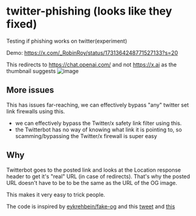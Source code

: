 # twitter-phishing (looks like they fixed)
Testing if phishing works on twitter(experiment)

Demo: https://x.com/_RobinRoy/status/1731364248771527133?s=20

This redirects to https://chat.openai.com/ and not https://x.ai as the thumbnail suggests
![image](https://github.com/robinroy03/twitter-phishing/assets/115863770/1417c941-fd13-45ab-9ebf-84cd6be62a34)

## More issues

This has issues far-reaching, we can effectively bypass "any" twitter set link firewalls using this.

- we can effectively bypass the Twitter/x safety link filter using this.
- the Twitterbot has no way of knowing what link it is pointing to, so scamming/bypassing the Twitter/x firewall is super easy

## Why

Twitterbot goes to the posted link and looks at the Location response header to get it's "real" URL (in case of redirects). That's why the posted URL doesn't have to be to be the same as the URL of the OG image.

This makes it very easy to trick people.

The code is inspired by [eykrehbein/fake-og](https://github.com/eykrehbein/fake-og) and this [tweet](https://x.com/webeyk/status/1731073202346926367?s=20) and [this](https://x.com/paulgb/status/1731025301281329318?s=20)
